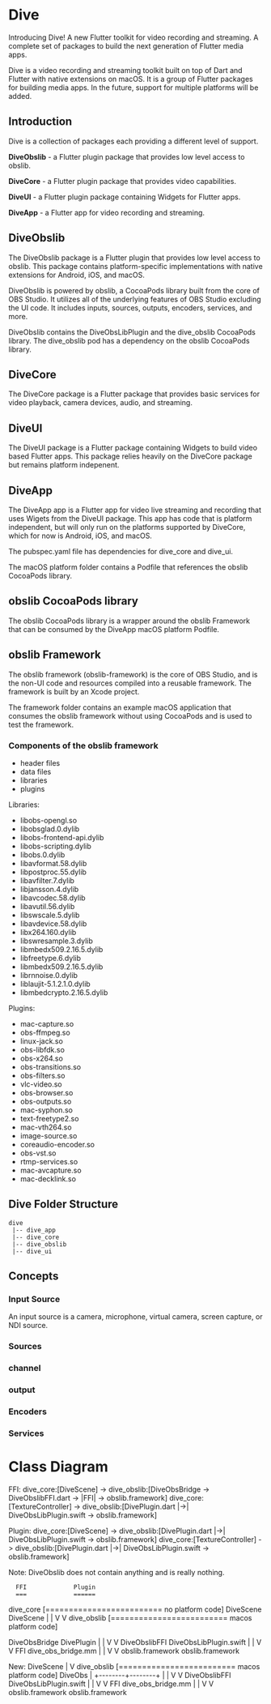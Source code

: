 # Dive

Introducing Dive! A new Flutter toolkit for video recording and streaming.
A complete set of packages to build the next generation of Flutter media apps.

Dive is a video recording and streaming toolkit built on top of Dart and
Flutter with native extensions on macOS. It is a group of Flutter packages for
building media apps. In the future, support for multiple
platforms will be added.

## Introduction

Dive is a collection of packages each providing a different level of support.

**DiveObslib** - a Flutter plugin package that provides low level access
to obslib.

**DiveCore** - a Flutter plugin package that provides video capabilities.

**DiveUI** - a Flutter plugin package containing Widgets for Flutter apps.

**DiveApp** - a Flutter app for video recording and streaming.

## DiveObslib

The DiveObslib package is a Flutter plugin that provides low level access
to obslib. This package 
contains platform-specific implementations with native extensions for Android,
iOS, and macOS.

DiveObslib is powered by obslib, a CocoaPods library built from the core of OBS Studio.
It utilizes all of the underlying features of OBS Studio excluding the UI code.
It includes inputs, sources, outputs, encoders, services, and more.

DiveObslib contains the DiveObsLibPlugin and the dive_obslib CocoaPods library. The
dive_obslib pod has a dependency on the obslib CocoaPods library.

## DiveCore

The DiveCore package is a Flutter package that provides basic services for
video playback, camera devices, audio, and streaming.

## DiveUI

The DiveUI package is a Flutter package containing Widgets to build video based
Flutter apps. This package relies heavily on the DiveCore package but remains
platform indepenent.

## DiveApp

The DiveApp app is a Flutter app for video live streaming and recording that uses Wigets from
the DiveUI package. This app has code that is platform independent, but will
only run on the platforms supported by DiveCore, which for now is
Android, iOS, and macOS.

The pubspec.yaml file has dependencies for dive_core and dive_ui.

The macOS platform folder contains a Podfile that references the obslib
CocoaPods library.

## obslib CocoaPods library

The obslib CocoaPods library is a wrapper around the obslib Framework that can
be consumed by the DiveApp macOS platform Podfile.

## obslib Framework

The obslib framework (obslib-framework) is the core of OBS Studio,
and is the non-UI code and resources compiled into a reusable framework. The framework
is built by an Xcode project.

The framework folder contains an example macOS application that consumes the
obslib framework without using CocoaPods and is used to test the framework.

### Components of the obslib framework

* header files
* data files
* libraries
* plugins

Libraries:
* libobs-opengl.so
* libobsglad.0.dylib
* libobs-frontend-api.dylib
* libobs-scripting.dylib
* libobs.0.dylib
* libavformat.58.dylib
* libpostproc.55.dylib
* libavfilter.7.dylib
* libjansson.4.dylib
* libavcodec.58.dylib
* libavutil.56.dylib
* libswscale.5.dylib
* libavdevice.58.dylib
* libx264.160.dylib
* libswresample.3.dylib
* libmbedx509.2.16.5.dylib
* libfreetype.6.dylib
* libmbedx509.2.16.5.dylib
* librnnoise.0.dylib
* liblaujit-5.1.2.1.0.dylib
* libmbedcrypto.2.16.5.dylib

Plugins:
* mac-capture.so
* obs-ffmpeg.so
* linux-jack.so
* obs-libfdk.so
* obs-x264.so
* obs-transitions.so
* obs-filters.so
* vlc-video.so
* obs-browser.so
* obs-outputs.so
* mac-syphon.so
* text-freetype2.so
* mac-vth264.so
* image-source.so
* coreaudio-encoder.so
* obs-vst.so
* rtmp-services.so
* mac-avcapture.so
* mac-decklink.so

## Dive Folder Structure

```
dive
 |-- dive_app
 |-- dive_core
 |-- dive_obslib
 |-- dive_ui
```

## Concepts

### Input Source

An input source is a camera, microphone, virtual camera, screen capture,
or NDI source.

### Sources

### channel

### output

### Encoders

### Services

# Class Diagram


FFI:
dive_core:[DiveScene] -> dive_obslib:[DiveObsBridge -> DiveObslibFFI.dart -> |FFI| -> obslib.framework]
dive_core:[TextureController] -> dive_obslib:[DivePlugin.dart |->| DiveObsLibPlugin.swift -> obslib.framework]

Plugin:
dive_core:[DiveScene] -> dive_obslib:[DivePlugin.dart |->| DiveObsLibPlugin.swift -> obslib.framework]
dive_core:[TextureController] -> dive_obslib:[DivePlugin.dart |->| DiveObsLibPlugin.swift -> obslib.framework]

Note: DiveObslib does not contain anything and is really nothing.

      FFI             Plugin
      ===             ======

dive_core [========================= no platform code]
   DiveScene         DiveScene
       |                 |
       V                 V
dive_obslib [========================= macos platform code]

 DiveObsBridge       DivePlugin
       |                 |
       V                 V
 DiveObslibFFI    DiveObsLibPlugin.swift
       |                 |
       V                 V
      FFI         dive_obs_bridge.mm
       |                 |
       V                 V
obslib.framework  obslib.framework

New:
            DiveScene
                |
                V
dive_obslib [========================= macos platform code]
             DiveObs
                |
       +--------+--------+
       |                 |
       V                 V
 DiveObslibFFI    DiveObsLibPlugin.swift
       |                 |
       V                 V
      FFI         dive_obs_bridge.mm
       |                 |
       V                 V
obslib.framework  obslib.framework
